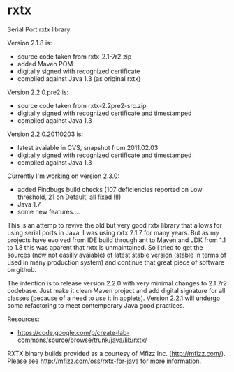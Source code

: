 rxtx
====

Serial Port rxtx library

Version 2.1.8 is:
 - source code taken from rxtx-2.1-7r2.zip
 - added Maven POM
 - digitally signed with recognized certificate
 - compiled against Java 1.3 (as original rxtx)

 Version 2.2.0.pre2 is:
 - source code taken from rxtx-2.2pre2-src.zip
 - digitally signed with recognized certificate and timestamped
 - compiled against Java 1.3

 Version 2.2.0.20110203 is:
 - latest avaiable in CVS, snapshot from 2011.02.03
 - digitally signed with recognized certificate and timestamped
 - compiled against Java 1.3
 
Currently I'm working on version 2.3.0:
 - added Findbugs build checks (107 deficiencies reported on Low threshold, 21 on Default, all fixed !!!)
 - Java 1.7
 - some new features....

 
This is an attemp to revive the old but very good rxtx library that allows for using serial ports in Java. I was using rxtx 2.1.7 for many years. But as my projects have evolved from IDE build through ant to Maven and JDK from 1.1 to 1.8 this was aparent that rxtx is unmaintained. So i tried to get the sources (now not easilly avaiable) of latest stable version (stable in terms of used in many production system) and continue that great piece of software on github.

The intention is to release version 2.2.0 with very minimal changes to 2.1.7r2 codebase. Just make it clean Maven project and add digital signature for all classes (because of a need to use it in applets). Version 2.2.1 will undergo some refactoring to meet contemporary Java good practices.

Resources:
 * https://code.google.com/p/create-lab-commons/source/browse/trunk/java/lib/rxtx/
 
RXTX binary builds provided as a courtesy of Mfizz Inc. (http://mfizz.com/).
Please see http://mfizz.com/oss/rxtx-for-java for more information.